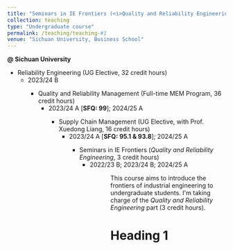 ```yaml
---
title: "Seminars in IE Frontiers (<i>Quality and Reliability Engineering</i>)"
collection: teaching
type: "Undergraduate course"
permalink: /teaching/teaching-#1
venue: "Sichuan University, Business School"
---
```


<b>@ Sichuan University</b>
<ul>
  <li>Reliability Engineering (UG Elective, 32 credit hours) 
  <ul>
    <li>2023/24 B</li>
  <ul>
  </li>
  <li>Quality and Reliability Management (Full-time MEM Program, 36 credit hours)
  <ul>
    <li>2023/24 A [<b>SFQ: 99</b>]; 2024/25 A</li>
  <ul>
  </li>
  <li>Supply Chain Management (UG Elective, with Prof. Xuedong Liang, 16 credit hours)
  <ul>
    <li>2023/24 A [<b>SFQ: 95.1 & 93.8</b>]; 2024/25 A</li>
  <ul>
  </li>
  <li>Seminars in IE Frontiers (<i>Quality and Reliability Engineering</i>, 3 credit hours)
  <ul>
    <li>2022/23 B; 2023/24 B; 2024/25 A</li>
  <ul>
  </li>
<ul>




This course aims to introduce the frontiers of industrial engineering to undergraduate students. I'm taking charge of the <i>Quality and Reliability Engineering</i> part (3 credit hours).  

Heading 1
======

